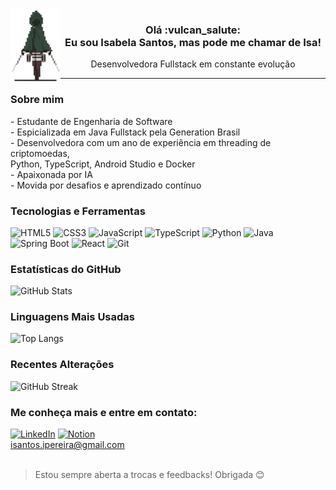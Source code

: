 <img src="e7921fb37ce30a3476fa9295624390f9-removebg-preview.png" alt="Banner" width="80px" align = "left">
<h3 align = "center">Olá :vulcan_salute:<br> Eu sou Isabela Santos, mas pode me chamar de Isa!</h3>
<p align = "center">Desenvolvedora Fullstack em constante evolução</p>

---

<h3 align="left"> Sobre mim </h3>
- Estudante de Engenharia de Software</br>
- Espicializada em Java Fullstack pela Generation Brasil</br>
- Desenvolvedora com um ano de experiência em threading de criptomoedas,<br>
Python, TypeScript, Android Studio e Docker</br>
- Apaixonada por IA</br>
- Movida por desafios e aprendizado contínuo</br>

<h3 align="left"> Tecnologias e Ferramentas </h3>

![HTML5](https://img.shields.io/badge/HTML5-E34F26?style=for-the-badge&logo=html5&logoColor=white)
![CSS3](https://img.shields.io/badge/CSS3-1572B6?style=for-the-badge&logo=css3&logoColor=white)
![JavaScript](https://img.shields.io/badge/JavaScript-F7DF1E?style=for-the-badge&logo=javascript&logoColor=black)
![TypeScript](https://img.shields.io/badge/TypeScript-3178C6?style=for-the-badge&logo=typescript&logoColor=white)
![Python](https://img.shields.io/badge/Python-3776AB?style=for-the-badge&logo=python&logoColor=white)
![Java](https://img.shields.io/badge/Java-007396?style=for-the-badge&logo=java&logoColor=white)
![Spring Boot](https://img.shields.io/badge/Spring%20Boot-6DB33F?style=for-the-badge&logo=spring-boot&logoColor=white)
![React](https://img.shields.io/badge/React-61DAFB?style=for-the-badge&logo=react&logoColor=black)
![Git](https://img.shields.io/badge/Git-F05032?style=for-the-badge&logo=git&logoColor=white)

<h3 align="left"> Estatísticas do GitHub </h3>

![GitHub Stats](https://github-readme-stats.vercel.app/api?username=Isabela-prog&show_icons=true&theme=dracula)

<h3 align="left"> Linguagens Mais Usadas </h3>

![Top Langs](https://github-readme-stats.vercel.app/api/top-langs/?username=Isabela-prog&layout=compact&theme=dracula)

<h3 align="left">  Recentes Alterações </h3>

![GitHub Streak](https://github-readme-streak-stats.herokuapp.com/?user=Isabela-prog&theme=dracula)

<h3 align="left"> Me conheça mais e entre em contato:</h3>

[![LinkedIn](https://img.shields.io/badge/LinkedIn-0077B5?style=for-the-badge&logo=linkedin&logoColor=white)](https://www.linkedin.com/in/isabela-santos-837541351/)
[![Notion](https://img.shields.io/badge/Notion-000?style=for-the-badge&logo=notion&logoColor=white)](https://jasper-cost-a08.notion.site/Isabela-Santos-17ba8a4d70648063b419d1442c3b1d5c?pvs=74)</br>
isantos.ipereira@gmail.com<br><br>

> Estou sempre aberta a trocas e feedbacks! Obrigada 😊
